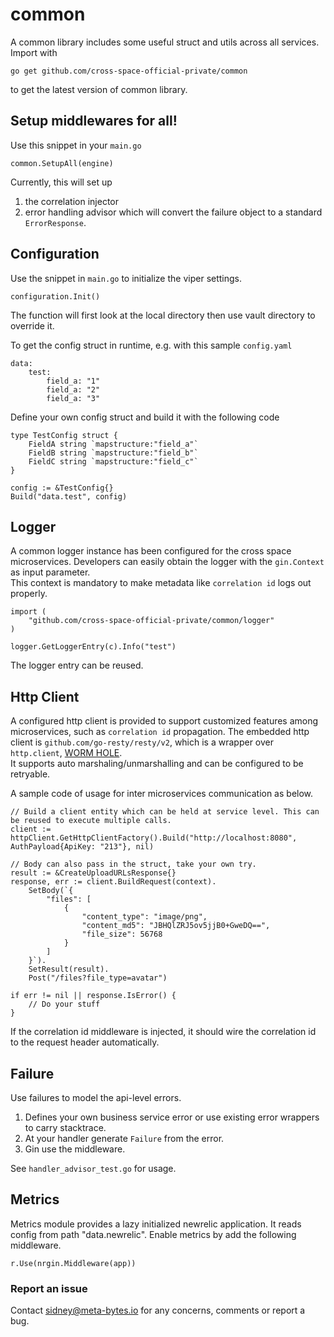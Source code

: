 # common
A common library includes some useful struct and utils across all services.
Import with 
```
go get github.com/cross-space-official-private/common
```
to get the latest version of common library.

## Setup middlewares for all!
Use this snippet in your `main.go`
```
common.SetupAll(engine)
```
Currently, this will set up 
1. the correlation injector 
2. error handling advisor which will convert the failure object to a standard `ErrorResponse`. 

## Configuration
Use the snippet in `main.go` to initialize the viper settings.
```
configuration.Init()
```
The function will first look at the local directory then use vault directory to override it.  

To get the config struct in runtime, e.g. with this sample `config.yaml`
```
data:
    test:
        field_a: "1"
        field_a: "2"
        field_a: "3"
```
Define your own config struct and build it with the following code
```
type TestConfig struct {
	FieldA string `mapstructure:"field_a"`
	FieldB string `mapstructure:"field_b"`
	FieldC string `mapstructure:"field_c"`
}

config := &TestConfig{}
Build("data.test", config)
```

## Logger
A common logger instance has been configured for the cross space microservices. 
Developers can easily obtain the logger with the `gin.Context` as input parameter.  
This context is mandatory to make metadata like `correlation id` logs out properly.  
```
import (
	"github.com/cross-space-official-private/common/logger"
)

logger.GetLoggerEntry(c).Info("test")
```
The logger entry can be reused.

## Http Client
A configured http client is provided to support customized features among microservices, such as `correlation id` 
propagation.
The embedded http client is `github.com/go-resty/resty/v2`, which is a wrapper over `http.client`, [WORM HOLE](https://github.com/go-resty/resty).  
It supports auto marshaling/unmarshalling and can be configured to be retryable.

A sample code of usage for inter microservices communication as below.
```
// Build a client entity which can be held at service level. This can be reused to execute multiple calls.
client := httpClient.GetHttpClientFactory().Build("http://localhost:8080", AuthPayload{ApiKey: "213"}, nil)

// Body can also pass in the struct, take your own try.
result := &CreateUploadURLsResponse{}
response, err := client.BuildRequest(context).
    SetBody(`{
        "files": [
            {
                "content_type": "image/png",
                "content_md5": "JBHQlZRJ5ov5jjB0+GweDQ==",
                "file_size": 56768
            }
        ]
    }`).
    SetResult(result).
    Post("/files?file_type=avatar")

if err != nil || response.IsError() {
    // Do your stuff
}
```
If the correlation id middleware is injected, it should wire the correlation id to the request header automatically. 

## Failure
Use failures to model the api-level errors.

1. Defines your own business service error or use existing error wrappers to carry stacktrace.
2. At your handler  generate `Failure` from the error.
3. Gin use the middleware.

See `handler_advisor_test.go` for usage. 

## Metrics
Metrics module provides a lazy initialized newrelic application. It reads config from path "data.newrelic".
Enable metrics by add the following middleware.
```	
r.Use(nrgin.Middleware(app))
```

### Report an issue 
Contact sidney@meta-bytes.io for any concerns, comments or report a bug.